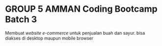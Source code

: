 # GROUP 5 AMMAN Coding Bootcamp Batch 3
Membuat *website e-commerce* untuk penjualan buah dan sayur.
bisa diakses di desktop maupun mobile browser